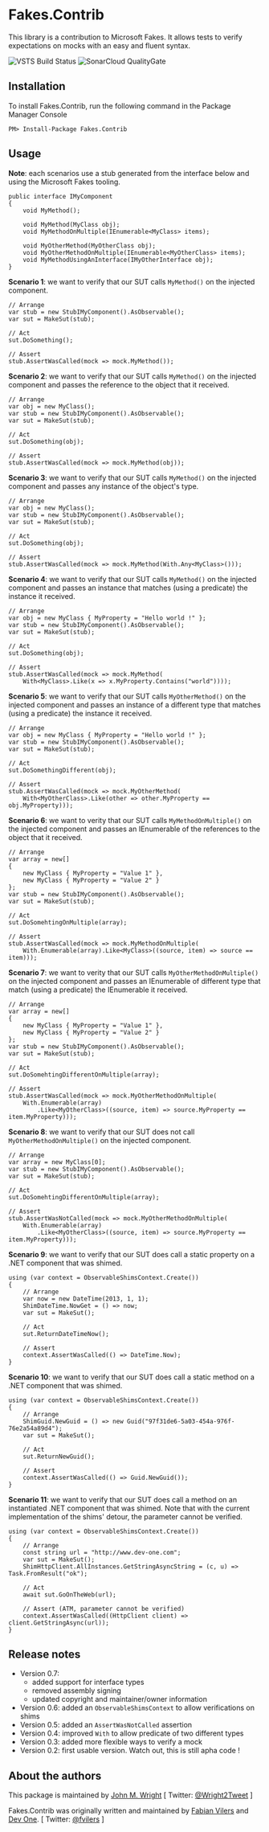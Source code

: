 Fakes.Contrib
=============
This library is a contribution to Microsoft Fakes. It allows tests to verify expectations on mocks with an easy and fluent syntax.

![VSTS Build Status](https://wrightfully.visualstudio.com/_apis/public/build/definitions/8fee6963-9013-4f29-88cb-8d5362bd770b/4/badge)
![SonarCloud QualityGate](https://sonarcloud.io/api/project_badges/measure?project=Fakes.Contrib&metric=alert_status)

Installation
------------
To install Fakes.Contrib, run the following command in the Package Manager Console

	PM> Install-Package Fakes.Contrib

Usage
-----
**Note**: each scenarios use a stub generated from the interface below and using the Microsoft Fakes tooling.

	public interface IMyComponent
	{
		void MyMethod();
		
		void MyMethod(MyClass obj);
		void MyMethodOnMultiple(IEnumerable<MyClass> items);
		
		void MyOtherMethod(MyOtherClass obj);
		void MyOtherMethodOnMultiple(IEnumerable<MyOtherClass> items);
		void MyMethodUsingAnInterface(IMyOtherInterface obj);
	}

**Scenario 1**: we want to verify that our SUT calls `MyMethod()` on the injected component.
	
	// Arrange
	var stub = new StubIMyComponent().AsObservable();
	var sut = MakeSut(stub);
	
	// Act
	sut.DoSomething();
	
	// Assert
	stub.AssertWasCalled(mock => mock.MyMethod());

**Scenario 2**: we want to verify that our SUT calls `MyMethod()` on the injected component and passes the reference to the object that it received.

	// Arrange
	var obj = new MyClass();
	var stub = new StubIMyComponent().AsObservable();
	var sut = MakeSut(stub);
	
	// Act
	sut.DoSomething(obj);
	
	// Assert
	stub.AssertWasCalled(mock => mock.MyMethod(obj));

**Scenario 3**: we want to verify that our SUT calls `MyMethod()` on the injected component and passes any instance of the object's type.

	// Arrange
	var obj = new MyClass();
	var stub = new StubIMyComponent().AsObservable();
	var sut = MakeSut(stub);
	
	// Act
	sut.DoSomething(obj);
	
	// Assert
	stub.AssertWasCalled(mock => mock.MyMethod(With.Any<MyClass>()));

**Scenario 4**: we want to verify that our SUT calls `MyMethod()` on the injected component and passes an instance that matches (using a predicate) the instance it received.

	// Arrange
	var obj = new MyClass { MyProperty = "Hello world !" };
	var stub = new StubIMyComponent().AsObservable();
	var sut = MakeSut(stub);
	
	// Act
	sut.DoSomething(obj);
	
	// Assert
	stub.AssertWasCalled(mock => mock.MyMethod(
		With<MyClass>.Like(x => x.MyProperty.Contains("world"))));

**Scenario 5**: we want to verify that our SUT calls `MyOtherMethod()` on the injected component and passes an instance of a different type that matches (using a predicate) the instance it received.

	// Arrange
	var obj = new MyClass { MyProperty = "Hello world !" };
	var stub = new StubIMyComponent().AsObservable();
	var sut = MakeSut(stub);
	
	// Act
	sut.DoSomethingDifferent(obj);
	
	// Assert
	stub.AssertWasCalled(mock => mock.MyOtherMethod(
		With<MyOtherClass>.Like(other => other.MyProperty == obj.MyProperty)));

**Scenario 6**: we want to verity that our SUT calls `MyMethodOnMultiple()` on the injected component and passes an IEnumerable of the references to the object that it received.

	// Arrange
	var array = new[]
	{
		new MyClass { MyProperty = "Value 1" },
		new MyClass { MyProperty = "Value 2" }
	};
	var stub = new StubIMyComponent().AsObservable();
	var sut = MakeSut(stub);
	
	// Act
	sut.DoSomehtingOnMultiple(array);
	
	// Assert
	stub.AssertWasCalled(mock => mock.MyMethodOnMultiple(
		With.Enumerable(array).Like<MyClass>((source, item) => source == item)));

**Scenario 7**: we want to verity that our SUT calls `MyOtherMethodOnMultiple()` on the injected component and passes an IEnumerable of different type that match (using a predicate) the IEnumerable it received.

	// Arrange
	var array = new[]
	{
		new MyClass { MyProperty = "Value 1" },
		new MyClass { MyProperty = "Value 2" }
	};
	var stub = new StubIMyComponent().AsObservable();
	var sut = MakeSut(stub);
	
	// Act
	sut.DoSomehtingDifferentOnMultiple(array);
	
	// Assert
	stub.AssertWasCalled(mock => mock.MyOtherMethodOnMultiple(
		With.Enumerable(array)
			.Like<MyOtherClass>((source, item) => source.MyProperty == item.MyProperty)));

**Scenario 8**: we want to verify that our SUT does not call `MyOtherMethodOnMultiple()` on the injected component.

	// Arrange
	var array = new MyClass[0];
	var stub = new StubIMyComponent().AsObservable();
	var sut = MakeSut(stub);
	
	// Act
	sut.DoSomehtingDifferentOnMultiple(array);
	
	// Assert
	stub.AssertWasNotCalled(mock => mock.MyOtherMethodOnMultiple(
		With.Enumerable(array)
			.Like<MyOtherClass>((source, item) => source.MyProperty == item.MyProperty)));

**Scenario 9**: we want to verify that our SUT does call a static property on a .NET component that was shimed.

	using (var context = ObservableShimsContext.Create())
	{
		// Arrange
		var now = new DateTime(2013, 1, 1);
		ShimDateTime.NowGet = () => now;
		var sut = MakeSut();
		
		// Act
		sut.ReturnDateTimeNow();
		
		// Assert
		context.AssertWasCalled(() => DateTime.Now);
	}

**Scenario 10**: we want to verify that our SUT does call a static method on a .NET component that was shimed.

	using (var context = ObservableShimsContext.Create())
	{
		// Arrange
		ShimGuid.NewGuid = () => new Guid("97f31de6-5a03-454a-976f-76e2a54a89d4");
		var sut = MakeSut();
		
		// Act
		sut.ReturnNewGuid();
		
		// Assert
		context.AssertWasCalled(() => Guid.NewGuid());
	}

**Scenario 11**: we want to verify that our SUT does call a method on an instantiated .NET component that was shimed. Note that with the current implementation of the shims' detour, the parameter cannot be verified.

    using (var context = ObservableShimsContext.Create())
    {
        // Arrange
        const string url = "http://www.dev-one.com";
        var sut = MakeSut();
        ShimHttpClient.AllInstances.GetStringAsyncString = (c, u) => Task.FromResult("ok");

        // Act
        await sut.GoOnTheWeb(url);

        // Assert (ATM, parameter cannot be verified)
        context.AssertWasCalled((HttpClient client) => client.GetStringAsync(url));
    }

Release notes
-------------
* Version 0.7: 
  * added support for interface types
  * removed assembly signing
  * updated copyright and maintainer/owner information
* Version 0.6: added an `ObservableShimsContext` to allow verifications on shims
* Version 0.5: added an `AssertWasNotCalled` assertion
* Version 0.4: improved `With` to allow predicate of two different types
* Version 0.3: added more flexible ways to verify a mock
* Version 0.2: first usable version. Watch out, this is still apha code !

About the authors
------

This package is maintained by [John M. Wright](https://wrightfully.com) [ Twitter: [@Wright2Tweet](twitter.com/intent/follow?screen_name=Wright2Tweet) ]


Fakes.Contrib was originally written and maintained by [Fabian Vilers](http://be.linkedin.com/in/fvilers) and [Dev One](https://www.dev-one.com/). [ Twitter: [@fvilers](twitter.com/intent/follow?screen_name=fvilers) ]
